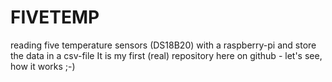 # FIVETEMP
reading five temperature sensors (DS18B20) with a raspberry-pi and store the data in a csv-file
It is my first (real) repository here on github - let's see, how it works ;-)

